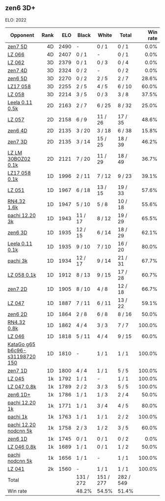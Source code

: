 ## zen6 3D+ ##

ELO: 2022

Opponent | Rank | ELO | Black | White | Total | Win rate
---------|-----:|----:|-------|-------|-------|-------:
[zen7 5D](zen7%205D.md) | 4D | 2490 | - | 0 / 1 | 0 / 1 | 0.0%
[LZ 066](LZ%20066.md) | 4D | 2407 | 0 / 1 | - | 0 / 1 | 0.0%
[LZ 062](LZ%20062.md) | 3D | 2379 | 0 / 1 | 0 / 3 | 0 / 4 | 0.0%
[zen7 4D](zen7%204D.md) | 3D | 2324 | 0 / 2 | - | 0 / 2 | 0.0%
[zen6 5D](zen6%205D.md) | 3D | 2270 | 0 / 2 | 2 / 5 | 2 / 7 | 28.6%
[LZ17 058](LZ17%20058.md) | 3D | 2255 | 2 / 5 | 4 / 5 | 6 / 10 | 60.0%
[LZ 058](LZ%20058.md) | 3D | 2214 | 3 / 5 | 0 / 3 | 3 / 8 | 37.5%
[Leela 0.11 0.5k](Leela%200.11%200.5k.md) | 2D | 2163 | 2 / 7 | 6 / 25 | 8 / 32 | 25.0%
[LZ 057](LZ%20057.md) | 2D | 2158 | 6 / 9 | 11 / 26 | 17 / 35 | 48.6%
[zen6 4D](zen6%204D.md) | 2D | 2135 | 3 / 20 | 3 / 18 | 6 / 38 | 15.8%
[zen7 3D](zen7%203D.md) | 2D | 2135 | 3 / 14 | 15 / 25 | 18 / 39 | 46.2%
[LZ LM 30BOZ02 0.1k](LZ%20LM%2030BOZ02%200.1k.md) | 2D | 2121 | 7 / 20 | 11 / 29 | 18 / 49 | 36.7%
[LZ17 058 0.1k](LZ17%20058%200.1k.md) | 1D | 1996 | 2 / 11 | 7 / 12 | 9 / 23 | 39.1%
[LZ 051](LZ%20051.md) | 1D | 1967 | 6 / 18 | 13 / 15 | 19 / 33 | 57.6%
[RN4.32 1.6k](RN4.32%201.6k.md) | 1D | 1947 | 5 / 10 | 5 / 8 | 10 / 18 | 55.6%
[pachi 12.20 3k](pachi%2012.20%203k.md) | 1D | 1943 | 11 / 17 | 8 / 12 | 19 / 29 | 65.5%
[zen6 3D](zen6%203D.md) | 1D | 1935 | 12 / 15 | 6 / 14 | 18 / 29 | 62.1%
[Leela 0.11 0.1k](Leela%200.11%200.1k.md) | 1D | 1935 | 9 / 10 | 7 / 10 | 16 / 20 | 80.0%
[pachi 3k](pachi%203k.md) | 1D | 1934 | 12 / 17 | 9 / 14 | 21 / 31 | 67.7%
[LZ 058 0.1k](LZ%20058%200.1k.md) | 1D | 1912 | 8 / 13 | 9 / 15 | 17 / 28 | 60.7%
[zen7 2D](zen7%202D.md) | 1D | 1905 | 8 / 10 | 4 / 8 | 12 / 18 | 66.7%
[LZ 047](LZ%20047.md) | 1D | 1887 | 7 / 11 | 6 / 11 | 13 / 22 | 59.1%
[zen6 2D](zen6%202D.md) | 1D | 1864 | 2 / 8 | 6 / 8 | 8 / 16 | 50.0%
[RN4.32 0.8k](RN4.32%200.8k.md) | 1D | 1862 | 4 / 4 | 3 / 3 | 7 / 7 | 100.0%
[LZ 046](LZ%20046.md) | 1D | 1818 | 5 / 11 | 4 / 4 | 9 / 15 | 60.0%
[KataGo g65 b6c96-s31198720 150](KataGo%20g65%20b6c96-s31198720%20150.md) | 1D | 1810 | - | 1 / 1 | 1 / 1 | 100.0%
[zen7 1D](zen7%201D.md) | 1D | 1800 | 4 / 4 | 1 / 1 | 5 / 5 | 100.0%
[LZ 045](LZ%20045.md) | 1k | 1792 | 1 / 1 | - | 1 / 1 | 100.0%
[LZ 047 0.8k](LZ%20047%200.8k.md) | 1k | 1789 | 2 / 2 | 3 / 3 | 5 / 5 | 100.0%
[zen6 1D+](zen6%201D+.md) | 1k | 1786 | 1 / 1 | 1 / 3 | 2 / 4 | 50.0%
[pachi 12.20 1k](pachi%2012.20%201k.md) | 1k | 1771 | 1 / 1 | 3 / 4 | 4 / 5 | 80.0%
[pachi 1k](pachi%201k.md) | 1k | 1763 | 1 / 1 | 1 / 1 | 2 / 2 | 100.0%
[pachi 12.20 nodcnn 5k](pachi%2012.20%20nodcnn%205k.md) | 1k | 1758 | 2 / 3 | 1 / 2 | 3 / 5 | 60.0%
[zen6 1D](zen6%201D.md) | 1k | 1745 | 0 / 1 | 0 / 1 | 0 / 2 | 0.0%
[LZ 046 0.8k](LZ%20046%200.8k.md) | 1k | 1689 | 1 / 1 | 0 / 1 | 1 / 2 | 50.0%
[pachi nodcnn 5k](pachi%20nodcnn%205k.md) | 1k | 1656 | 1 / 1 | - | 1 / 1 | 100.0%
[LZ 041](LZ%20041.md) | 2k | 1560 | - | 1 / 1 | 1 / 1 | 100.0%
Total | | | 131 / 272 | 151 / 277 | 282 / 549 | 
Win rate| | | 48.2% | 54.5% | 51.4% | 
